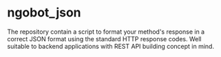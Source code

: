 # ngobot_json
The repository contain a script to format your method's response in a correct JSON format using the standard HTTP response codes. Well suitable to backend applications with REST API building concept in mind.
